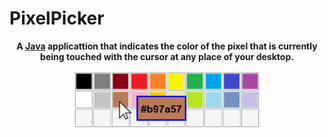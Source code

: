 # PixelPicker

<div align="center">
  <p><b>A <a href="https://en.wikipedia.org/wiki/Java_(programming_language)">Java</a> applicattion that indicates the color of the pixel that is currently being touched with the cursor at any place of your desktop. <b><p>
  <img src="readme/preview.png" width=300px>
</div>

